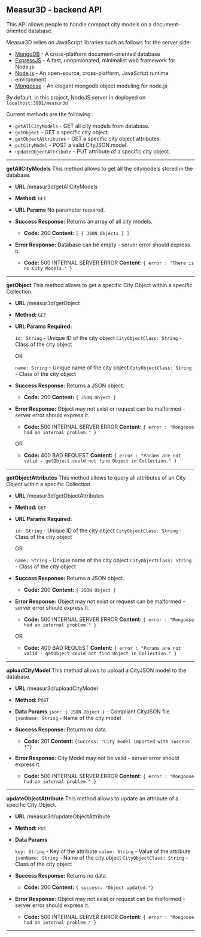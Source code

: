**Measur3D - backend API**
----
This API allows people to handle compact city models on a document-oriented database.

Measur3D relies on JavaScript libraries such as follows for the server side:

* [MongoDB](https://www.mongodb.com/) - A cross-platform document-oriented database
* [ExpressJS](https://expressjs.com/) - A fast, unopinionated, minimalist web framework for Node.js
* [Node.js](https://nodejs.org/en/) - An open-source, cross-platform, JavaScript runtime environment
* [Mongoose](https://mongoosejs.com/) - An elegant mongodb object modeling for node.js

By default, in this project, NodeJS server in deployed on `localhost:3001/measur3d`

Current methods are the following :

* `getAllCityModels` - GET all city models from database.
* `getObject` - GET a specific city object.
* `getObjectAttributes` - GET a specific city object attributes.
* `putCityModel` - POST a valid CityJSON model.
* `updateObjectAttribute` - PUT attribute of a specific city object.
----
**getAllCityModels**
	This method allows to get all the citymodels stored in the database.

* **URL**
  /measur3d/getAllCityModels

* **Method:**
  `GET`

*  **URL Params**
   No parameter required.

* **Success Response:**
  Returns an array of all city models.
  * **Code:** 200
    **Content:** `[ { JSON Objects } ]`

* **Error Response:**
  Database can be empty  - server error should express it.

  * **Code:** 500 INTERNAL SERVER ERROR
    **Content:** `{ error : "There is no City Models." }`

----
**getObject**
  This method allows to get a specific City Object within a specific Collection.

* **URL**
/measur3d/getObject

* **Method:**
  `GET`

* **URL Params**
  **Required:**

   `id: String` - Unique ID of the city object
   `CityObjectClass: String` - Class of the city object

  OR

   `name: String` - Unique name of the city object
   `CityObjectClass: String` - Class of the city object

* **Success Response:**
  Returns a JSON object.
  * **Code:** 200
    **Content:** `{ JSON Object }`

* **Error Response:**
	Object may not exist or request can be malformed  - server error should express it.
  * **Code:** 500 INTERNAL SERVER ERROR
    **Content:** `{ error : "Mongoose had an internal problem." }`

  OR

  * **Code:** 400 BAD REQUEST
    **Content:** `{ error : "Params are not valid - getObject could not find Object in Collection." }`
----
**getObjectAttributes**
  This method allows to query all attributes of an City Object within a specific Collection.

* **URL**
  /measur3d/getObjectAttributes

* **Method:**
  `GET`

*  **URL Params**
     **Required:**

   `id: String` - Unique ID of the city object
   `CityObjectClass: String` - Class of the city object

   OR

   `name: String` - Unique name of the city object
   `CityObjectClass: String` - Class of the city object

* **Success Response:**
    Returns a JSON object.
    * **Code:** 200
      **Content:** `{ JSON Object }`

* **Error Response:**
	Object may not exist or request can be malformed  - server error should express it.
    * **Code:** 500 INTERNAL SERVER ERROR
      **Content:** `{ error : "Mongoose had an internal problem." }`

    OR

    * **Code:** 400 BAD REQUEST
      **Content:** `{ error : "Params are not valid - getObject could not find Object in Collection." }`
----
**uploadCityModel**
  This method allows to upload a CityJSON model to the database.

* **URL**
  /measur3d/uploadCityModel

* **Method:**
 `POST`

* **Data Params**
  `json: { JSON Object }` - Compliant CityJSON file
  `jsonName: String` - Name of the city model

* **Success Response:**
  Returns no data.
  * **Code:** 201
    **Content:** `{success: "City model imported with success !"}`

* **Error Response:**
City Model may not be valid - server error should express it.
  * **Code:** 500 INTERNAL SERVER ERROR
    **Content:** `{ error : "Mongoose had an internal problem." }`
----
**updateObjectAttribute**
This method allows to update an attribute of a specific City Object.
* **URL**
  /measur3d/updateObjectAttribute

* **Method:**
`PUT`

* **Data Params**

  `key: String` - Key of the attribute
  `value: String` - Value of the attribute
  `jsonName: String` - Name of the city object
  `CityObjectClass: String` - Class of the city object

* **Success Response:**
  Returns no data.
  * **Code:** 200
    **Content:** `{ success: "Object updated."}`

* **Error Response:**
Object may not exist or request can be malformed  - server error should express it.
  * **Code:** 500 INTERNAL SERVER ERROR
    **Content:** `{ error : "Mongoose had an internal problem." }`
----
